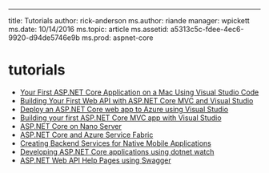 ---
title: Tutorials
author: rick-anderson
ms.author: riande
manager: wpickett
ms.date: 10/14/2016
ms.topic: article
ms.assetid: a5313c5c-fdee-4ec6-9920-d94de5746e9b
ms.prod: aspnet-core
# tutorials

- [Your First ASP.NET Core Application on a Mac Using Visual Studio Code](your-first-mac-aspnet.md)
- [Building Your First Web API with ASP.NET Core MVC and Visual Studio](first-web-api.md)
- [Deploy an ASP.NET Core web app to Azure using Visual Studio](publish-to-azure-webapp-using-vs.md)
- [Building your first ASP.NET Core MVC app with Visual Studio](first-mvc-app/index.md)
- [ASP.NET Core on Nano Server](nano-server.md)
- [ASP.NET Core and Azure Service Fabric](https://azure.microsoft.com/documentation/articles/service-fabric-add-a-web-frontend/.md)
- [Creating Backend Services for Native Mobile Applications](../mobile/native-mobile-backend.md)
- [Developing ASP.NET Core applications using dotnet watch](dotnet-watch.md)
- [ASP.NET Web API Help Pages using Swagger](web-api-help-pages-using-swagger.md)
